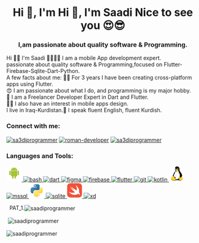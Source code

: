 <h1 align="center">Hi 👋, I'm Hi 👋, I'm Saadi Nice to see you 😍😎</h1>
<h3 align="center">I,am passionate about quality software & Programming.</h3>

Hi 👋🏻 I'm Saadi 👩‍💻💙📱 I am a mobile App development expert.<br>
passionate about quality software & Programming,focused on Flutter-Firebase-Sqlite-Dart-Python.<br>
A few facts about me: 👩‍💻 For 3 years I have been creating cross-platform apps using Flutter. <br>
😍 I am passionate about what I do, and programming is my major hobby.<br>
💙 I am a Freelancer Developer Expert in Dart and Flutter. <br>
✍🏻 I also have an interest in mobile apps design. <br>
I live in Iraq-Kurdistan.👩 I speak fluent English, fluent Kurdish.<br>

<h3 align="left">Connect with me:</h3>
<p align="left">
<a href="https://twitter.com/sa3diprogrammer" target="blank"><img align="center" src="https://raw.githubusercontent.com/rahuldkjain/github-profile-readme-generator/master/src/images/icons/Social/twitter.svg" alt="sa3diprogrammer" height="30" width="40" /></a>
<a href="https://linkedin.com/in/roman-developer" target="blank"><img align="center" src="https://raw.githubusercontent.com/rahuldkjain/github-profile-readme-generator/master/src/images/icons/Social/linked-in-alt.svg" alt="roman-developer" height="30" width="40" /></a>
<a href="https://instagram.com/sa3diprogrammer" target="blank"><img align="center" src="https://raw.githubusercontent.com/rahuldkjain/github-profile-readme-generator/master/src/images/icons/Social/instagram.svg" alt="sa3diprogrammer" height="30" width="40" /></a>
</p>

<h3 align="left">Languages and Tools:</h3>
<p align="left"> <a href="https://developer.android.com" target="_blank" rel="noreferrer"> <img src="https://raw.githubusercontent.com/devicons/devicon/master/icons/android/android-original-wordmark.svg" alt="android" width="40" height="40"/> </a> <a href="https://www.gnu.org/software/bash/" target="_blank" rel="noreferrer"> <img src="https://www.vectorlogo.zone/logos/gnu_bash/gnu_bash-icon.svg" alt="bash" width="40" height="40"/> </a> <a href="https://dart.dev" target="_blank" rel="noreferrer"> <img src="https://www.vectorlogo.zone/logos/dartlang/dartlang-icon.svg" alt="dart" width="40" height="40"/> </a> <a href="https://www.figma.com/" target="_blank" rel="noreferrer"> <img src="https://www.vectorlogo.zone/logos/figma/figma-icon.svg" alt="figma" width="40" height="40"/> </a> <a href="https://firebase.google.com/" target="_blank" rel="noreferrer"> <img src="https://www.vectorlogo.zone/logos/firebase/firebase-icon.svg" alt="firebase" width="40" height="40"/> </a> <a href="https://flutter.dev" target="_blank" rel="noreferrer"> <img src="https://www.vectorlogo.zone/logos/flutterio/flutterio-icon.svg" alt="flutter" width="40" height="40"/> </a> <a href="https://git-scm.com/" target="_blank" rel="noreferrer"> <img src="https://www.vectorlogo.zone/logos/git-scm/git-scm-icon.svg" alt="git" width="40" height="40"/> </a> <a href="https://kotlinlang.org" target="_blank" rel="noreferrer"> <img src="https://www.vectorlogo.zone/logos/kotlinlang/kotlinlang-icon.svg" alt="kotlin" width="40" height="40"/> </a> <a href="https://www.linux.org/" target="_blank" rel="noreferrer"> <img src="https://raw.githubusercontent.com/devicons/devicon/master/icons/linux/linux-original.svg" alt="linux" width="40" height="40"/> </a> <a href="https://www.microsoft.com/en-us/sql-server" target="_blank" rel="noreferrer"> <img src="https://www.svgrepo.com/show/303229/microsoft-sql-server-logo.svg" alt="mssql" width="40" height="40"/> </a> <a href="https://www.python.org" target="_blank" rel="noreferrer"> <img src="https://raw.githubusercontent.com/devicons/devicon/master/icons/python/python-original.svg" alt="python" width="40" height="40"/> </a> <a href="https://www.sqlite.org/" target="_blank" rel="noreferrer"> <img src="https://www.vectorlogo.zone/logos/sqlite/sqlite-icon.svg" alt="sqlite" width="40" height="40"/> </a> <a href="https://developer.apple.com/swift/" target="_blank" rel="noreferrer"> <img src="https://raw.githubusercontent.com/devicons/devicon/master/icons/swift/swift-original.svg" alt="swift" width="40" height="40"/> </a> <a href="https://www.adobe.com/products/xd.html" target="_blank" rel="noreferrer"> <img src="https://cdn.worldvectorlogo.com/logos/adobe-xd.svg" alt="xd" width="40" height="40"/> </a> </p>

<p>&nbsp; PAT_1.<img align="center" src="https://github-readme-stats.vercel.app/api?username=saadiprogrammer&show_icons=true&locale=en" alt="saadiprogrammer" /></p>
<p>&nbsp;<img align="center" src="https://github-readme-stats.vercel.app/api?username=saadiprogrammer&show_icons=true&locale=en" alt="saadiprogrammer" /></p>
<p><img align="center" src="https://github-readme-streak-stats.herokuapp.com/?user=saadiprogrammer&" alt="saadiprogrammer" /></p>
